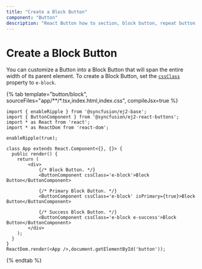 ```yaml
---
title: "Create a Block Button"
component: "Button"
description: "React Button how to section, block button, repeat button, tooltip for Button, customization of button appearance, input and anchor elements."
---
```


# Create a Block Button

You can customize a Button into a Block Button that will span the entire width of its parent
element. To create a Block Button, set the [`cssClass`](../../api/button#cssclass) property to `e-block`.

{% tab template="button/block", sourceFiles="app/**/*.tsx,index.html,index.css", compileJsx=true %}

```tsx
import { enableRipple } from '@syncfusion/ej2-base';
import { ButtonComponent } from '@syncfusion/ej2-react-buttons';
import * as React from 'react';
import * as ReactDom from 'react-dom';

enableRipple(true);

class App extends React.Component<{}, {}> {
  public render() {
    return (
        <div>
            {/* Block Button. */}
            <ButtonComponent cssClass='e-block'>Block Button</ButtonComponent>

            {/* Primary Block Button. */}
            <ButtonComponent cssClass='e-block' isPrimary={true}>Block Button</ButtonComponent>

            {/* Success Block Button. */}
            <ButtonComponent cssClass='e-block e-success'>Block Button</ButtonComponent>
        </div>
    );
  }
}
ReactDom.render(<App />,document.getElementById('button'));
```

{% endtab %}